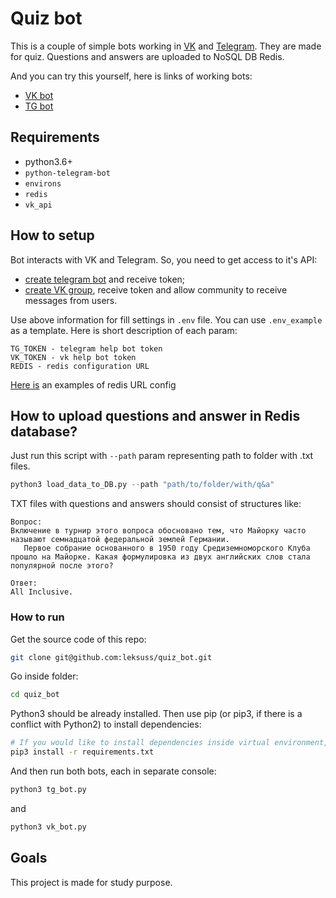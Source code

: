 # Quiz bot

This is a couple of simple bots working in [VK](https://vk.com/) and [Telegram](https://telegram.org/). They are made for quiz. Questions and answers are uploaded to NoSQL DB Redis.   

And you can try this yourself, here is links of working bots:
 - [VK bot](https://vk.com/im?sel=-219218073)
 - [TG bot](https://t.me/sstorage_bot)

## Requirements

 - python3.6+
 - `python-telegram-bot`
 - `environs`
 - `redis`
 - `vk_api`

## How to setup

Bot interacts with VK and Telegram. So, you need to get access to it's API:

 - [create telegram bot](https://core.telegram.org/bots#how-do-i-create-a-bot) and receive token;
 - [create VK group](https://vk.com/groups?tab=admin), receive token and allow community to receive messages from users.

Use above information for fill settings in `.env` file. You can use `.env_example` as a template. Here is short description of each param:
```
TG_TOKEN - telegram help bot token
VK_TOKEN - vk help bot token
REDIS - redis configuration URL
```
[Here is](https://redis-py.readthedocs.io/en/stable/connections.html#redis.Redis.from_url) an examples of redis URL config

## How to upload questions and answer in Redis database?

Just run this script with `--path` param representing path to folder with .txt files.
```python
python3 load_data_to_DB.py --path "path/to/folder/with/q&a"
```

TXT files with questions and answers should consist of structures like:
```
Вопрос:
Включение в турнир этого вопроса обосновано тем, что Майорку часто
называют семнадцатой федеральной землей Германии.
   Первое собрание основанного в 1950 году Средиземноморского Клуба
прошло на Майорке. Какая формулировка из двух английских слов стала
популярной после этого?

Ответ:
All Inclusive.
```

### How to run

Get the source code of this repo:
```bash
git clone git@github.com:leksuss/quiz_bot.git
```

Go inside folder:
```bash
cd quiz_bot
```

Python3 should be already installed. Then use pip (or pip3, if there is a conflict with Python2) to install dependencies:
```bash
# If you would like to install dependencies inside virtual environment, you should create it first.
pip3 install -r requirements.txt
```

And then run both bots, each in separate console:
```python
python3 tg_bot.py
```
and
```python
python3 vk_bot.py
```

## Goals
This project is made for study purpose.
